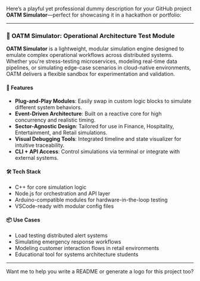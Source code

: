 Here’s a playful yet professional dummy description for your GitHub project **OATM Simulator**—perfect for showcasing it in a hackathon or portfolio:

---

### 🧠 OATM Simulator: Operational Architecture Test Module

**OATM Simulator** is a lightweight, modular simulation engine designed to emulate complex operational workflows across distributed systems. Whether you're stress-testing microservices, modeling real-time data pipelines, or simulating edge-case scenarios in cloud-native environments, OATM delivers a flexible sandbox for experimentation and validation.

#### 🚀 Features
- **Plug-and-Play Modules**: Easily swap in custom logic blocks to simulate different system behaviors.
- **Event-Driven Architecture**: Built on a reactive core for high concurrency and realistic timing.
- **Sector-Agnostic Design**: Tailored for use in Finance, Hospitality, Entertainment, and Retail simulations.
- **Visual Debugging Tools**: Integrated timeline and state visualizer for intuitive traceability.
- **CLI + API Access**: Control simulations via terminal or integrate with external systems.

#### 🛠️ Tech Stack
- C++ for core simulation logic  
- Node.js for orchestration and API layer  
- Arduino-compatible modules for hardware-in-the-loop testing  
- VSCode-ready with modular config files

#### 📦 Use Cases
- Load testing distributed alert systems  
- Simulating emergency response workflows  
- Modeling customer interaction flows in retail environments  
- Educational tool for systems architecture students

---

Want me to help you write a README or generate a logo for this project too?
